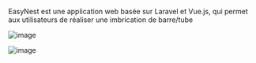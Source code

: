 EasyNest est une application web basée sur Laravel et Vue.js, qui permet aux utilisateurs de réaliser une imbrication de barre/tube

![image](https://github.com/user-attachments/assets/d278c9bb-971c-4ede-9a1a-0a6e16e5cf8f)

![image](https://github.com/user-attachments/assets/7f65db2b-4999-43d5-aa46-d0dcc6cf4812)
